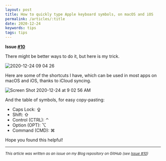 ```yaml
---
layout: post
title: How to quickly type Apple keyboard symbols, on macOS and iOS
permalink: /articles/:title
date: 2020-12-24
keywords: tips
tags: tips
---
```


<span class="issue-number"><b>Issue <a target="_blank" href="https://github.com/eneko/Blog/issues/10">#10</a></b></span>

There might be better ways to do it, but here is my trick.

![2020-12-24 09 04 26](https://user-images.githubusercontent.com/32922/103100475-92e19d80-45c7-11eb-9e93-0b52fa367c74.gif)

Here are some of the shortcuts I have, which can be used in most apps on macOS and iOS, thanks to iCloud syncing.

![Screen Shot 2020-12-24 at 9 02 56 AM](https://user-images.githubusercontent.com/32922/103100498-ac82e500-45c7-11eb-822a-47d0d0e43985.png)

And the table of symbols, for easy copy-pasting:

- Caps Lock: ⇪
- Shift: ⇧ 
- Control (CTRL): ⌃ 
- Option (OPT): ⌥ 
- Command (CMD): ⌘ 

Hope you found this helpful!



---

<i><small>This article was written as an issue on my Blog repository on GitHub (see <a target="_blank" href="https://github.com/eneko/Blog/issues/10">Issue #10</a>)</small></i>
